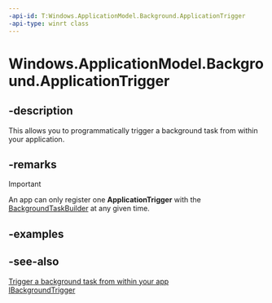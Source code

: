 ```yaml
---
-api-id: T:Windows.ApplicationModel.Background.ApplicationTrigger
-api-type: winrt class
---
```


<!-- Class syntax.
public class ApplicationTrigger : Windows.ApplicationModel.Background.IApplicationTrigger, Windows.ApplicationModel.Background.IBackgroundTrigger
-->

# Windows.ApplicationModel.Background.ApplicationTrigger

## -description
This allows you to programmatically trigger a background task from within your application.

## -remarks

> [!IMPORTANT]
> An app can only register one **ApplicationTrigger** with the [BackgroundTaskBuilder](/uwp/api/Windows.ApplicationModel.Background.BackgroundTaskBuilder) at any given time.

## -examples

## -see-also

[Trigger a background task from within your app](trigger-background-task-from-app.md)  
[IBackgroundTrigger](ibackgroundtrigger.md)
